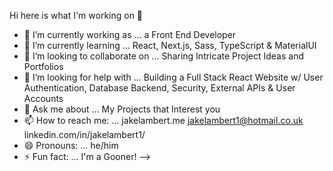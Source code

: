 Hi here is what I'm working on 👋


- 🔭 I’m currently working as ... a Front End Developer
- 🌱 I’m currently learning ... React, Next.js, Sass, TypeScript & MaterialUI 
- 👯 I’m looking to collaborate on ... Sharing Intricate Project Ideas and Portfolios
- 🤔 I’m looking for help with ... Building a Full Stack React Website w/ User Authentication, Database Backend, Security, External APIs & User Accounts
- 💬 Ask me about ... My Projects that Interest you
- 📫 How to reach me: ... jakelambert.me jakelambert1@hotmail.co.uk linkedin.com/in/jakelambert1/
- 😄 Pronouns: ... he/him
- ⚡ Fun fact: ... I'm a Gooner!
-->
